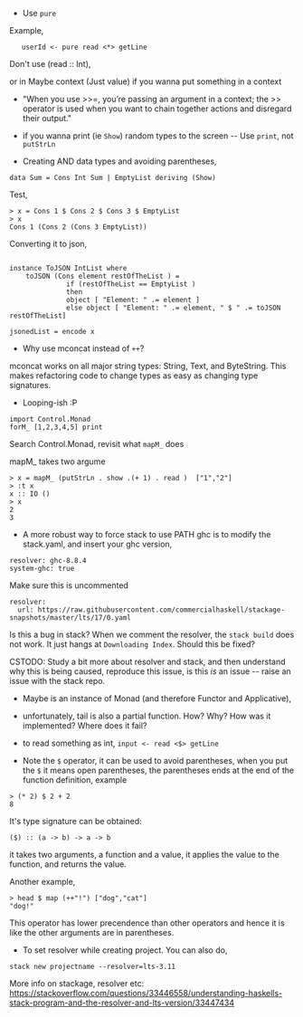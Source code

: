 * Use ```pure```

Example,
```
   userId <- pure read <*> getLine
```
Don't use (read :: Int),

or in Maybe context (Just value) if you wanna put something in a context


* "When you use >>=, you’re passing an argument in a context; the >> operator is used when you want to chain together actions and disregard their output." 

* if you wanna print  (ie ```Show```) random types to the screen -- Use ```print```,
not ```putStrLn```


* Creating AND data types and avoiding parentheses,

```
data Sum = Cons Int Sum | EmptyList deriving (Show)
```

Test,
```
> x = Cons 1 $ Cons 2 $ Cons 3 $ EmptyList 
> x
Cons 1 (Cons 2 (Cons 3 EmptyList))
```


Converting it to json,
```

instance ToJSON IntList where 
    toJSON (Cons element restOfTheList ) = 
              if (restOfTheList == EmptyList ) 
              then  
              object [ "Element: " .= element ] 
              else object [ "Element: " .= element, " $ " .= toJSON restOfTheList]

jsonedList = encode x
```


* Why use mconcat instead of ```++```?

 mconcat works on all major string types: String, Text, and ByteString. 
This makes refactoring code to change types as easy as changing type signatures.


* Looping-ish :P
```
import Control.Monad
forM_ [1,2,3,4,5] print
```

Search Control.Monad, revisit what ```mapM_``` does


mapM_ takes two argume

```
> x = mapM_ (putStrLn . show .(+ 1) . read )  ["1","2"]
> :t x
x :: IO ()
> x
2
3
```

* A more robust way to force stack to use PATH ghc is to modify the stack.yaml, and insert your ghc version,
```
resolver: ghc-8.8.4
system-ghc: true
```

Make sure this is uncommented
```
resolver:
  url: https://raw.githubusercontent.com/commercialhaskell/stackage-snapshots/master/lts/17/0.yaml
```


Is this a bug in stack? When we comment the resolver, the ```stack build``` does not work. It just hangs at ```Downloading Index```.
Should this be fixed?

CSTODO: Study a bit more about resolver and stack, and then understand why this is being caused, reproduce this issue, is this _is_ an issue -- raise an issue with the stack repo.

* Maybe is an instance of Monad (and therefore Functor and Applicative),

* unfortunately, tail is also a partial function. How? Why? How was it implemented? Where does it fail?

* to read something as int, ```input <- read <$> getLine```

* Note the ```$``` operator,
it can be used to avoid parentheses, when you put the ```$``` it means open parentheses, the parentheses ends at the end of the function definition,
example
```
> (* 2) $ 2 + 2 
8
```
It's type signature can be obtained:
```
($) :: (a -> b) -> a -> b
```
it takes two arguments, a function and a value, it applies the value to the function, and returns the value.


Another example,
```
> head $ map (++"!") ["dog","cat"]
"dog!"
```

This operator has lower precendence than other operators and hence it is like the other arguments are in parentheses.


*  To set resolver while creating project. You can also do,
```
stack new projectname --resolver=lts-3.11
```

More info on stackage, resolver etc:
https://stackoverflow.com/questions/33446558/understanding-haskells-stack-program-and-the-resolver-and-lts-version/33447434